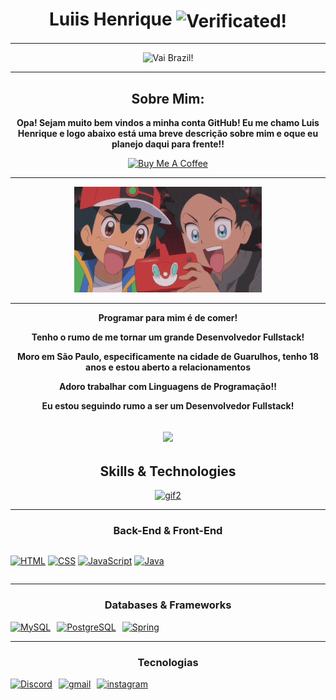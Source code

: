 <div align="center">
  
# Luiis Henrique         <head><img src="https://media.tenor.com/Z8qg_sHFsZAAAAAi/verified.gif" alt="Verificated!" width="27" align="center"/></head>

---

<img src="https://media.tenor.com/yibhV1j59iMAAAAi/bom-dia.gif" alt="Vai Brazil!" width="100" />

---


## Sobre Mim:

**Opa! Sejam muito bem vindos a minha conta GitHub! Eu me chamo Luis Henrique e logo abaixo está uma breve descrição sobre mim e oque eu planejo daqui para frente!!**

<a href="https://www.buymeacoffee.com/abhisheknaiidu" target="_blank"><img src="https://cdn.buymeacoffee.com/buttons/v2/default-red.png" alt="Buy Me A Coffee" width="150" ></a>

---

  <img src="https://github.com/Dev-Ls-07/LsIsBeautifull/blob/main/assets/tenor.gif?raw=true" alt="Pokémon" width="300"/>


---




 **Programar para mim é de comer!**

 **Tenho o rumo de me tornar um grande Desenvolvedor Fullstack!**

 **Moro em São Paulo, especificamente na cidade de Guarulhos, tenho 18 anos e estou aberto a relacionamentos**

 **Adoro trabalhar com Linguagens de Programação!!**

 **Eu estou seguindo rumo a ser um Desenvolvedor Fullstack!**

 


![](https://media.tenor.com/Le4lgKWwsmUAAAAi/rayman-workout.gif)
-

## Skills & Technologies  

   
   <a href="https://media1.tenor.com"><img src="https://media1.tenor.com/m/SxJQcg2-UGkAAAAC/working-from.gif" alt="gif2"></a>

---
 
 ### Back-End  &  Front-End  
 <div style="display: flex; gap: 10px;">
   
   <a href="https://developer.mozilla.org/en-US/docs/Web/HTML"><img src="https://skillicons.dev/icons?i=html" alt="HTML"></a>
   <a href="https://developer.mozilla.org/en-US/docs/Web/CSS"><img src="https://skillicons.dev/icons?i=css" alt="CSS"></a>
   <a href="https://developer.mozilla.org/en-US/docs/Web/JavaScript"><img src="https://skillicons.dev/icons?i=js" alt="JavaScript"></a>
   <a href="https://www.java.com"><img src="https://skillicons.dev/icons?i=java" alt="Java"></a>
 </div> 

---
 
 ### Databases  &  Frameworks

 <div style="display: flex; gap: 10px;">
   <a href="https://www.mysql.com/"><img src="https://skillicons.dev/icons?i=mysql" alt="MySQL"></a>
   <a href="https://www.postgresql.org/"><img src="https://skillicons.dev/icons?i=postgres" alt="PostgreSQL"></a> 
   <a href="https://spring.io/"><img src="https://skillicons.dev/icons?i=spring" alt="Spring"></a>
 </div>

---

 ###  Tecnologias
 <div style="display: flex; gap: 10px;">
   <a href="https://discord.com/"><img src="https://skillicons.dev/icons?i=discord" alt="Discord"></a>
   <a href="https://gmail.com/"><img src="https://skillicons.dev/icons?i=gmail" alt="gmail"></a>
   <a href="https://instagram.com/"><img src="https://skillicons.dev/icons?i=instagram" alt="instagram"></a>
 </div>
 
 
